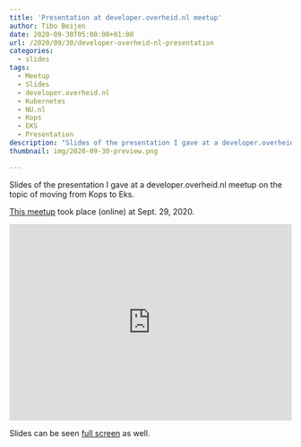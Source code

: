```yaml
---
title: 'Presentation at developer.overheid.nl meetup'
author: Tibo Beijen
date: 2020-09-30T05:00:00+01:00
url: /2020/09/30/developer-overheid-nl-presentation
categories:
  - slides
tags:
  - Meetup
  - Slides
  - developer.overheid.nl
  - Kubernetes
  - NU.nl
  - Kops
  - EKS
  - Presentation
description: "Slides of the presentation I gave at a developer.overheid.nl meetup on the topic of moving from Kops to Eks."
thumbnail: img/2020-09-30-preview.png

---
```

Slides of the presentation I gave at a developer.overheid.nl meetup on the topic of moving from Kops to Eks.

[This meetup](https://www.meetup.com/developer-overheid-nl/events/272400965/) took place (online) at Sept. 29, 2020.

<div style="position: relative">
  <iframe 
    src="https://tbeijen.github.io/meetup-2020sep29-vng/"
    style="border:0; padding:0; width:100%; height:350px; margin:0 auto; background:transparent;"
  ></iframe>
</div>

Slides can be seen [full screen](https://tbeijen.github.io/meetup-2020sep29-vng/) as well.